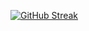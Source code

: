 [![GitHub Streak](https://streak-stats.demolab.com/?user=hassanashiq)](https://git.io/streak-stats)
